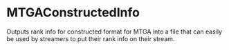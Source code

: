 # MTGAConstructedInfo
Outputs rank info for constructed format for MTGA into a file that can easily be used by streamers to put their rank info on their stream.
